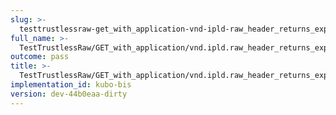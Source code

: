 ```yaml
---
slug: >-
  testtrustlessraw-get_with_application-vnd-ipld-raw_header_returns_expected_response_headers-header_x-content-type-options
full_name: >-
  TestTrustlessRaw/GET_with_application/vnd.ipld.raw_header_returns_expected_response_headers/Header_X-Content-Type-Options
outcome: pass
title: >-
  TestTrustlessRaw/GET_with_application/vnd.ipld.raw_header_returns_expected_response_headers/Header_X-Content-Type-Options
implementation_id: kubo-bis
version: dev-44b0eaa-dirty
---
```


